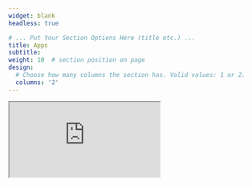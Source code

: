 ```yaml
---
widget: blank
headless: true

# ... Put Your Section Options Here (title etc.) ...
title: Apps
subtitle:
weight: 10  # section position on page
design:
  # Choose how many columns the section has. Valid values: 1 or 2.
  columns: '2'
---
```


<iframe src="https://6zkiod-alexperlmutter.shinyapps.io/INDM2/"></iframe>

 
